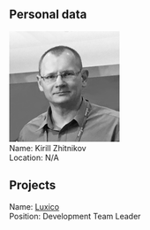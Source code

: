 ## Personal data
![zhitnikov photo](photo/kirill_zhitnikov.jpg)   
Name: Kirill Zhitnikov  
Location: N/A
## Projects 
Name: [Luxico](../projects/luxico.md)  
Position: Development Team Leader
